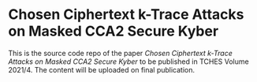 # Chosen Ciphertext k-Trace Attacks on Masked CCA2 Secure Kyber

This is the source code repo of the paper 
*Chosen Ciphertext k-Trace Attacks on Masked CCA2 Secure Kyber*
to be published in TCHES Volume 2021/4.
The content will be uploaded on final publication.